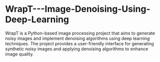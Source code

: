 # WrapT---Image-Denoising-Using-Deep-Learning
WrapT is a Python-based image processing project that aims to generate noisy images and implement denoising algorithms using deep learning techniques. The project provides a user-friendly interface for generating synthetic noisy images and applying denoising algorithms to enhance image quality.
